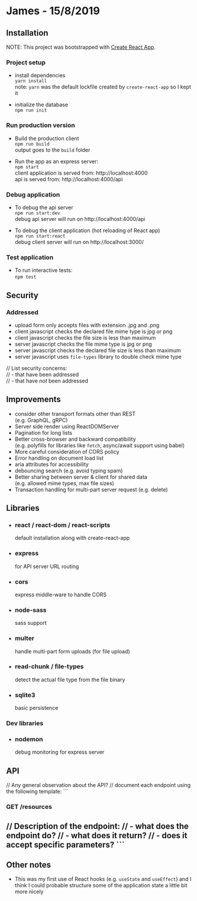# James - 15/8/2019
## Installation

NOTE: This project was bootstrapped with [Create React App](https://github.com/facebook/create-react-app).

### Project setup

* install dependencies  
  `yarn install`  
  note: `yarn` was the default lockfile created by `create-react-app` so I kept it

* initialize the database  
  `npm run init`

### Run production version

* Build the production client  
  `npm run build`  
  output goes to the `build` folder

* Run the app as an express server:  
  `npm start`  
  client application is served from: http://localhost:4000  
  api is served from: http://localhost:4000/api

### Debug application

* To debug the api server  
  `npm run start:dev`  
  debug api server will run on http://localhost:4000/api

* To debug the client application (hot reloading of React app)  
  `npm run start:react`  
  debug client server will run on http://localhost:3000/

### Test application

* To run interactive tests:  
  `npm test`

## Security

### Addressed

* upload form only accepts files with extension .jpg and .png
* client javascript checks the declared file mime type is jpg or png
* client javascript checks the file size is less than maximum
* server javascript checks the file mime type is jpg or png
* server javascript checks the declared file size is less than maximum
* server javascript uses `file-types` library to double check mime type

// List security concerns:  
// - that have been addressed  
// - that have *not* been addressed

## Improvements

* consider other transport formats other than REST  
  (e.g. GraphQL, gRPC)
* Server side render using ReactDOMServer
* Pagination for long lists
* Better cross-browser and backward compatibility  
  (e.g. polyfills for libraries like `fetch`, async/await support using babel)
* More careful consideration of CORS policy
* Error handling on document load list
* aria attributes for accessibility
* debouncing search (e.g. avoid typing spam)
* Better sharing between server & client for shared data  
  (e.g. allowed mime types, max file sizes)
* Transaction handling for multi-part server request (e.g. delete)

## Libraries

* ### react / react-dom / react-scripts
  default installation along with create-react-app
* ### express
  for API server URL routing
* ### cors
  express middle-ware to handle CORS
* ### node-sass
  sass support
* ### multer
  handle multi-part form uploads (for file upload)
* ### read-chunk / file-types  
  detect the actual file type from the file binary
* ### sqlite3
  basic persistence

### Dev libraries

* ### nodemon
  debug monitoring for express server

## API
// Any general observation about the API?
// document each endpoint using the following template: ```
### GET /resources
// Description of the endpoint:
// - what does the endpoint do?
// - what does it return?
// - does it accept specific parameters? ```
---
## Other notes

* This was my first use of React hooks (e.g. `useState` and `useEffect`) and
  I think I could probable structure some of the application state a little
  bit more nicely
